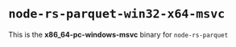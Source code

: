 # `node-rs-parquet-win32-x64-msvc`

This is the **x86_64-pc-windows-msvc** binary for `node-rs-parquet`
